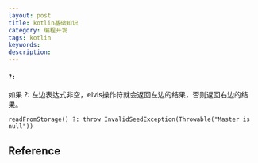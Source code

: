 ```yaml
---
layout: post
title: kotlin基础知识
category: 编程开发
tags: kotlin
keywords: 
description: 
---
```


#### `?:`

如果 ?: 左边表达式非空，elvis操作符就会返回左边的结果，否则返回右边的结果。

```
readFromStorage() ?: throw InvalidSeedException(Throwable("Master is null"))
```

## Reference



